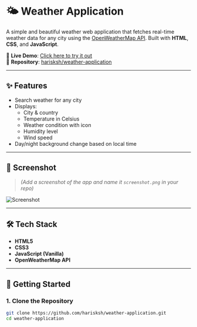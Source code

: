 # 🌤 Weather Application

A simple and beautiful weather web application that fetches real-time weather data for any city using the [OpenWeatherMap API](https://openweathermap.org/api). Built with **HTML**, **CSS**, and **JavaScript**.

🔗 **Live Demo**: [Click here to try it out](https://harisksh.github.io/weather-application/)  
📁 **Repository**: [harisksh/weather-application](https://github.com/harisksh/weather-application)

---

## ✨ Features

- Search weather for any city
- Displays:
  - City & country
  - Temperature in Celsius
  - Weather condition with icon
  - Humidity level
  - Wind speed
- Day/night background change based on local time

---

## 📸 Screenshot

> _(Add a screenshot of the app and name it `screenshot.png` in your repo)_

![Screenshot](screenshot.png)

---

## 🛠️ Tech Stack

- **HTML5**
- **CSS3**
- **JavaScript (Vanilla)**
- **OpenWeatherMap API**

---

## 🚀 Getting Started

### 1. Clone the Repository

```bash
git clone https://github.com/harisksh/weather-application.git
cd weather-application

